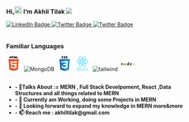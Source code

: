 <h3>
  Hi,<img height="20px" width="20px" src='https://user-images.githubusercontent.com/18350557/176309783-0785949b-9127-417c-8b55-ab5a4333674e.gif'/>  I’m Akhil Tilak
  <img
    src="https://media.giphy.com/media/du3J3cXyzhj75IOgvA/giphy.gif"
    width="30"
  />
</h3>
<div id="badges">
  <a href="https://www.linkedin.com/in/akhiltilak/">
    <img
      src="https://img.shields.io/badge/LinkedIn-blue?style=for-the-badge&logo=linkedin&logoColor=white"
      alt="LinkedIn Badge"
    />
  </a>
  <a href="https://www.instagram.com/_akhil_tilak/">
    <img
      src="https://img.shields.io/badge/Instagram-E4405F?style=for-the-badge&logo=instagram&logoColor=white"
      alt="Twitter Badge"
    />
  </a>
  <a href="https://twitter.com/TilakAkhil">
    <img
      src="https://img.shields.io/badge/Twitter-blue?style=for-the-badge&logo=twitter&logoColor=white"
      alt="Twitter Badge"
    />
  </a>
</div>
<br />
<h3>Familiar Languages</h3>
<div>
    <img
      src="https://raw.githubusercontent.com/devicons/devicon/master/icons/html5/html5-original-wordmark.svg"
      alt="html5"
      width="40"
      height="40"
    />&nbsp;
  <img
    src="https://www.svgrepo.com/show/331488/mongodb.svg"
    title="CSS3"
    alt="MongoDB"
    width="40"
    height="40"
  />&nbsp;
  <img
  src="https://raw.githubusercontent.com/devicons/devicon/master/icons/css3/css3-original-wordmark.svg"
  alt="css3"
  width="40"
  height="40"
/>&nbsp;    
  <img
  src="https://raw.githubusercontent.com/devicons/devicon/master/icons/react/react-original-wordmark.svg"
  alt="react"
  width="40"
  height="40"
/>&nbsp;
<img
src="https://www.vectorlogo.zone/logos/tailwindcss/tailwindcss-icon.svg"
alt="tailwind"
width="40"
height="40"
/>&nbsp;
<img
src="https://raw.githubusercontent.com/devicons/devicon/master/icons/nodejs/nodejs-original-wordmark.svg"
alt="nodejs"
width="40"
height="40"
/>&nbsp;
  
</div>
<br />
<ul>
  <li>
    <b
      >- 👀Talks About := MERN , Full Stack Develpoment, React ,Data Structures
      and all things related to MERN</b
    >
  </li>
  <li>
    <b>- 🌱 Currently am Working, doing some Projects in MERN</b>
  </li>
  <li>
    <b>- 💞️ Looking forward to expand my knowledge in MERN more&more</b>
  </li>
  <li>
    <b>- 📫 Reach me : akhiltilak@gmail.com</b>
  </li>
</ul>

